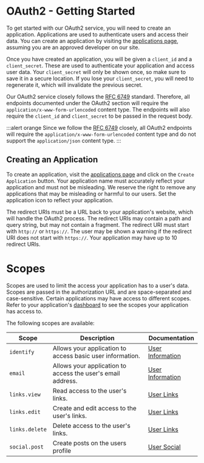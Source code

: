 # OAuth2 - Getting Started

To get started with our OAuth2 service, you will need to create an application. Applications are used to authenticate users and access their data. You can create an application by visiting the [applications page](/me/developers), assuming you are an approved developer on our site.

Once you have created an application, you will be given a `client_id` and a `client_secret`. These are used to authenticate your application and access user data. Your `client_secret` will only be shown once, so make sure to save it in a secure location. If you lose your `client_secret`, you will need to regenerate it, which will invalidate the previous secret.

Our OAuth2 service closely follows the [RFC 6749](https://tools.ietf.org/html/rfc6749) standard. Therefore, all endpoints documented under the OAuth2 section will require the `application/x-www-form-urlencoded` content type. The endpoints will also require the `client_id` and `client_secret` to be passed in the request body.

:::alert orange
Since we follow the [RFC 6749](https://tools.ietf.org/html/rfc6749) closely, all OAuth2 endpoints will require the `application/x-www-form-urlencoded` content type and do not support the `application/json` content type.
:::

## Creating an Application

To create an application, visit the [applications page](/me/developers) and click on the `Create Application` button. Your application name must accurately reflect your application and must not be misleading. We reserve the right to remove any applications that may be misleading or harmful to our users. Set the application icon to reflect your application.

The redirect URIs must be a URL back to your application's website, which will handle the OAuth2 process. The redirect URIs may contain a path and query string, but may not contain a fragment. The redirect URI must start with `http://` or `https://`. The user may be shown a warning if the redirect URI does not start with `https://`. Your application may have up to 10 redirect URIs.

# Scopes

Scopes are used to limit the access your application has to a user's data. Scopes are passed in the authorization URL and are space-separated and case-sensitive. Certain applications may have access to different scopes. Refer to your application's [dashboard](/me/developers) to see the scopes your application has access to.

The following scopes are available:

| Scope          | Description                                                 | Documentation                          |
|----------------|-------------------------------------------------------------|----------------------------------------|
| `identify`     | Allows your application to access basic user information.   | [User Information](resources#user)     |
| `email`        | Allows your application to access the user's email address. | [User Information](resources#user)     |
| `links.view`   | Read access to the user's links.                            | [User Links](resources#links)          |
| `links.edit`   | Create and edit access to the user's links.                 | [User Links](resources#manage-links)   |
| `links.delete` | Delete access to the user's links.                          | [User Links](resources#manage-links)   |
| `social.post`  | Create posts on the users profile                           | [User Social](resources#social)        |
 
